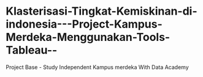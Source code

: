 # Klasterisasi-Tingkat-Kemiskinan-di-indonesia---Project-Kampus-Merdeka-Menggunakan-Tools-Tableau--
Project Base - Study Independent Kampus merdeka With Data Academy
